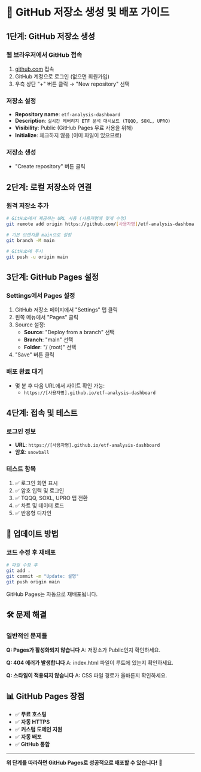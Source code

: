 # 🐙 GitHub 저장소 생성 및 배포 가이드

## 1단계: GitHub 저장소 생성

### 웹 브라우저에서 GitHub 접속
1. [github.com](https://github.com) 접속
2. GitHub 계정으로 로그인 (없으면 회원가입)
3. 우측 상단 "+" 버튼 클릭 → "New repository" 선택

### 저장소 설정
- **Repository name**: `etf-analysis-dashboard`
- **Description**: `실시간 레버리지 ETF 분석 대시보드 (TQQQ, SOXL, UPRO)`
- **Visibility**: Public (GitHub Pages 무료 사용을 위해)
- **Initialize**: 체크하지 않음 (이미 파일이 있으므로)

### 저장소 생성
- "Create repository" 버튼 클릭

## 2단계: 로컬 저장소와 연결

### 원격 저장소 추가
```bash
# GitHub에서 제공하는 URL 사용 (사용자명에 맞게 수정)
git remote add origin https://github.com/[사용자명]/etf-analysis-dashboard.git

# 기본 브랜치를 main으로 설정
git branch -M main

# GitHub에 푸시
git push -u origin main
```

## 3단계: GitHub Pages 설정

### Settings에서 Pages 설정
1. GitHub 저장소 페이지에서 "Settings" 탭 클릭
2. 왼쪽 메뉴에서 "Pages" 클릭
3. Source 설정:
   - **Source**: "Deploy from a branch" 선택
   - **Branch**: "main" 선택
   - **Folder**: "/ (root)" 선택
4. "Save" 버튼 클릭

### 배포 완료 대기
- 몇 분 후 다음 URL에서 사이트 확인 가능:
  - `https://[사용자명].github.io/etf-analysis-dashboard`

## 4단계: 접속 및 테스트

### 로그인 정보
- **URL**: `https://[사용자명].github.io/etf-analysis-dashboard`
- **암호**: `snowball`

### 테스트 항목
1. ✅ 로그인 화면 표시
2. ✅ 암호 입력 및 로그인
3. ✅ TQQQ, SOXL, UPRO 탭 전환
4. ✅ 차트 및 데이터 로드
5. ✅ 반응형 디자인

## 🔄 업데이트 방법

### 코드 수정 후 재배포
```bash
# 파일 수정 후
git add .
git commit -m "Update: 설명"
git push origin main
```

GitHub Pages는 자동으로 재배포됩니다.

## 🛠️ 문제 해결

### 일반적인 문제들

**Q: Pages가 활성화되지 않습니다**
A: 저장소가 Public인지 확인하세요.

**Q: 404 에러가 발생합니다**
A: index.html 파일이 루트에 있는지 확인하세요.

**Q: 스타일이 적용되지 않습니다**
A: CSS 파일 경로가 올바른지 확인하세요.

## 📊 GitHub Pages 장점

- ✅ **무료 호스팅**
- ✅ **자동 HTTPS**
- ✅ **커스텀 도메인 지원**
- ✅ **자동 배포**
- ✅ **GitHub 통합**

---

**위 단계를 따라하면 GitHub Pages로 성공적으로 배포할 수 있습니다!** 🚀
